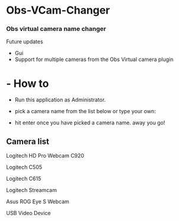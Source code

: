 # Obs-VCam-Changer
### Obs virtual camera name changer
Future updates
- Gui
- Support for multiple cameras from the Obs Virtual camera plugin


# - How to
- Run this application as Administrator.

- pick a camera name from the list below or type your own:

- hit enter once you have picked a camera name.
  away you go!


## Camera list
Logitech HD Pro Webcam C920

Logitech C505

Logitech C615

Logitech Streamcam

Asus ROG Eye S Webcam

USB Video Device
